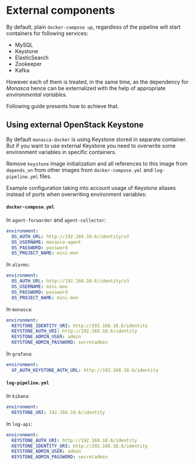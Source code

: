 # External components

By default, plain ```docker-compose up```, regardless of the
pipeline will start containers for following services:

* MySQL
* Keystone
* ElasticSearch
* Zookeeper
* Kafka

However each of them is treated, in the same time, as the
dependency for *Monasca* hence can be externalized with the help
of appropriate *environmental variables*.

Following guide presents how to achieve that.

## Using external OpenStack Keystone

By default `monasca-docker` is using Keystone stored in separate
container. But if you want to use external Keystone you need to
overwrite some environment variables in specific containers.

Remove `keystone` image initialization and all references to this
image from `depends_on` from other images from
`docker-compose.yml` and `log-pipeline.yml` files.

Example configuration taking into account usage of Keystone
aliases instead of ports when overwriting environment variables:

#### `docker-compose.yml`

In `agent-forwarder` and `agent-collector`:
```yaml
environment:
  OS_AUTH_URL: http://192.168.10.6/identity/v3
  OS_USERNAME: monasca-agent
  OS_PASSWORD: password
  OS_PROJECT_NAME: mini-mon
```

In `alarms`:
```yaml
environment:
  OS_AUTH_URL: http://192.168.10.6/identity/v3
  OS_USERNAME: mini-mon
  OS_PASSWORD: password
  OS_PROJECT_NAME: mini-mon
```

In `monasca`:
```yaml
environment:
  KEYSTONE_IDENTITY_URI: http://192.168.10.6/identity
  KEYSTONE_AUTH_URI: http://192.168.10.6/identity
  KEYSTONE_ADMIN_USER: admin
  KEYSTONE_ADMIN_PASSWORD: secretadmin
```

In `grafana`:
```yaml
environment:
  GF_AUTH_KEYSTONE_AUTH_URL: http://192.168.10.6/identity
```

#### `log-pipeline.yml`

In `kibana`:
```yaml
environment:
  KEYSTONE_URI: 192.168.10.6/identity
```

In `log-api`:
```yaml
environment:
  KEYSTONE_AUTH_URI: http://192.168.10.6/identity
  KEYSTONE_IDENTITY_URI: http://192.168.10.6/identity
  KEYSTONE_ADMIN_USER: admin
  KEYSTONE_ADMIN_PASSWORD: secretadmin
```
